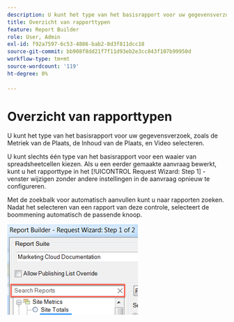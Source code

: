 ```yaml
---
description: U kunt het type van het basisrapport voor uw gegevensverzoek, zoals de Metriek van de Plaats, de Inhoud van de Plaats, en Video selecteren.
title: Overzicht van rapporttypen
feature: Report Builder
role: User, Admin
exl-id: f92a7597-6c53-4886-bab2-8d3f811dcc18
source-git-commit: bb908f8dd21f7f11d93eb2e3cc843f107b99950d
workflow-type: tm+mt
source-wordcount: '119'
ht-degree: 0%

---
```


# Overzicht van rapporttypen

U kunt het type van het basisrapport voor uw gegevensverzoek, zoals de Metriek van de Plaats, de Inhoud van de Plaats, en Video selecteren.

U kunt slechts één type van het basisrapport voor een waaier van spreadsheetcellen kiezen. Als u een eerder gemaakte aanvraag bewerkt, kunt u het rapporttype in het [!UICONTROL Request Wizard: Step 1] -venster wijzigen zonder andere instellingen in de aanvraag opnieuw te configureren.

Met de zoekbalk voor automatisch aanvullen kunt u naar rapporten zoeken. Nadat het selecteren van een rapport van deze controle, selecteert de boommening automatisch de passende knoop.

![ Schermschot die de de boommening van de Reeks van het Rapport en de geselecteerde passende knoop tonen.](assets/search_reports.png)
